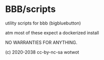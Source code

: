 # BBB/scripts

utility scripts for bbb (bigbluebutton)     

atm most of these expect a dockerized install

NO WARRANTIES FOR ANYTHING.     

(c) 2020-2038 cc-by-nc-sa wotwot
